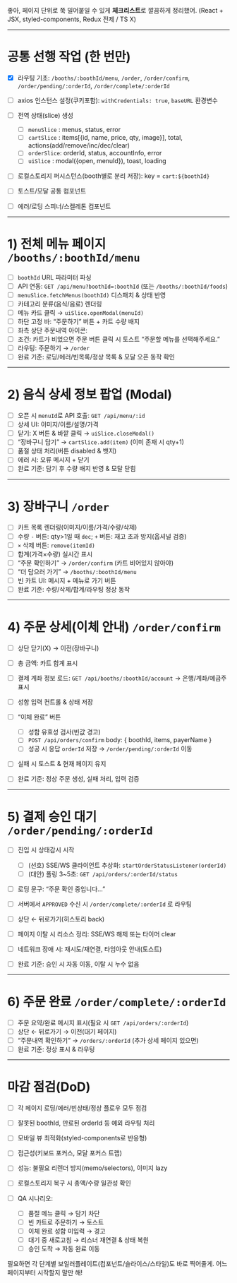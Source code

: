 좋아, 페이지 단위로 쭉 밀어붙일 수 있게 **체크리스트**로 깔끔하게 정리했어. (React + JSX, styled-components, Redux 전제 / TS X)

---

# 공통 선행 작업 (한 번만)

* [x] 라우팅 기초: `/booths/:boothId/menu`, `/order`, `/order/confirm`, `/order/pending/:orderId`, `/order/complete/:orderId`
* [ ] axios 인스턴스 설정(쿠키포함): `withCredentials: true`, `baseURL` 환경변수
* [ ] 전역 상태(slice) 생성

  * [ ] `menuSlice` : menus, status, error
  * [ ] `cartSlice` : items\[{id, name, price, qty, image}], total, actions(add/remove/inc/dec/clear)
  * [ ] `orderSlice`: orderId, status, accountInfo, error
  * [ ] `uiSlice` : modal({open, menuId}), toast, loading
* [ ] 로컬스토리지 퍼시스턴스(booth별로 분리 저장): key = `cart:${boothId}`
* [ ] 토스트/모달 공통 컴포넌트
* [ ] 에러/로딩 스피너/스켈레톤 컴포넌트

---

# 1) 전체 메뉴 페이지 `/booths/:boothId/menu`

* [ ] `boothId` URL 파라미터 파싱
* [ ] API 연동: `GET /api/menu?boothId=:boothId` (또는 `/booths/:boothId/foods`)
* [ ] `menuSlice.fetchMenus(boothId)` 디스패치 & 상태 반영
* [ ] 카테고리 분류(음식/음료) 렌더링
* [ ] 메뉴 카드 클릭 → `uiSlice.openModal(menuId)`
* [ ] 하단 고정 바: “주문하기” 버튼 + 카트 수량 배지
* [ ] 좌측 상단 주문내역 아이콘: 
* [ ] 조건: 카트가 비었으면 주문 버튼 클릭 시 토스트 “주문할 메뉴를 선택해주세요.”
* [ ] 라우팅: 주문하기 → `/order`
* [ ] 완료 기준: 로딩/에러/빈목록/정상 목록 & 모달 오픈 동작 확인

---

# 2) 음식 상세 정보 팝업 (Modal)

* [ ] 오픈 시 `menuId`로 API 호출: `GET /api/menu/:id`
* [ ] 상세 UI: 이미지/이름/설명/가격
* [ ] 닫기: X 버튼 & 바깥 클릭 → `uiSlice.closeModal()`
* [ ] “장바구니 담기” → `cartSlice.add(item)` (이미 존재 시 qty+1)
* [ ] 품절 상태 처리(버튼 disabled & 뱃지)
* [ ] 에러 시: 오류 메시지 + 닫기
* [ ] 완료 기준: 담기 후 수량 배지 반영 & 모달 닫힘

---

# 3) 장바구니 `/order`

* [ ] 카트 목록 렌더링(이미지/이름/가격/수량/삭제)
* [ ] 수량 `-` 버튼: qty>1일 때 `dec`; `+` 버튼: 재고 초과 방지(옵셔널 검증)
* [ ] `×` 삭제 버튼: `remove(itemId)`
* [ ] 합계(가격×수량) 실시간 표시
* [ ] “주문 확인하기” → `/order/confirm` (카트 비어있지 않아야)
* [ ] “더 담으러 가기” → `/booths/:boothId/menu`
* [ ] 빈 카트 UI: 메시지 + 메뉴로 가기 버튼
* [ ] 완료 기준: 수량/삭제/합계/라우팅 정상 동작

---

# 4) 주문 상세(이체 안내) `/order/confirm`

* [ ] 상단 닫기(X) → 이전(장바구니)
* [ ] 총 금액: 카트 합계 표시
* [ ] 결제 계좌 정보 로드: `GET /api/booths/:boothId/account` → 은행/계좌/예금주 표시
* [ ] 성함 입력 컨트롤 & 상태 저장
* [ ] “이체 완료” 버튼

  * [ ] 성함 유효성 검사(빈값 경고)
  * [ ] `POST /api/orders/confirm` body: { boothId, items, payerName }
  * [ ] 성공 시 응답 `orderId` 저장 → `/order/pending/:orderId` 이동
* [ ] 실패 시 토스트 & 현재 페이지 유지
* [ ] 완료 기준: 정상 주문 생성, 실패 처리, 입력 검증

---

# 5) 결제 승인 대기 `/order/pending/:orderId`

* [ ] 진입 시 상태감시 시작

  * [ ] (선호) SSE/WS 클라이언트 추상화: `startOrderStatusListener(orderId)`
  * [ ] (대안) 폴링 3\~5초: `GET /api/orders/:orderId/status`
* [ ] 로딩 문구: “주문 확인 중입니다…”
* [ ] 서버에서 `APPROVED` 수신 시 `/order/complete/:orderId` 로 라우팅
* [ ] 상단 ← 뒤로가기(히스토리 back)
* [ ] 페이지 이탈 시 리소스 정리: SSE/WS 해제 또는 타이머 clear
* [ ] 네트워크 장애 시: 재시도/재연결, 타임아웃 안내(토스트)
* [ ] 완료 기준: 승인 시 자동 이동, 이탈 시 누수 없음

---

# 6) 주문 완료 `/order/complete/:orderId`

* [ ] 주문 요약/완료 메시지 표시(필요 시 `GET /api/orders/:orderId`)
* [ ] 상단 ← 뒤로가기 → 이전(대기 페이지)
* [ ] “주문내역 확인하기” → `/orders/:orderId` (추가 상세 페이지 있으면)
* [ ] 완료 기준: 정상 표시 & 라우팅

---

# 마감 점검(DoD)

* [ ] 각 페이지 로딩/에러/빈상태/정상 플로우 모두 점검
* [ ] 잘못된 boothId, 만료된 orderId 등 예외 라우팅 처리
* [ ] 모바일 뷰 최적화(styled-components로 반응형)
* [ ] 접근성(키보드 포커스, 모달 포커스 트랩)
* [ ] 성능: 불필요 리렌더 방지(memo/selectors), 이미지 lazy
* [ ] 로컬스토리지 복구 시 총액/수량 일관성 확인
* [ ] QA 시나리오:

  * [ ] 품절 메뉴 클릭 → 담기 차단
  * [ ] 빈 카트로 주문하기 → 토스트
  * [ ] 이체 완료 성함 미입력 → 경고
  * [ ] 대기 중 새로고침 → 리스너 재연결 & 상태 복원
  * [ ] 승인 도착 → 자동 완료 이동

필요하면 각 단계별 보일러플레이트(컴포넌트/슬라이스/스타일)도 바로 찍어줄게. 어느 페이지부터 시작할지 말만 해!
